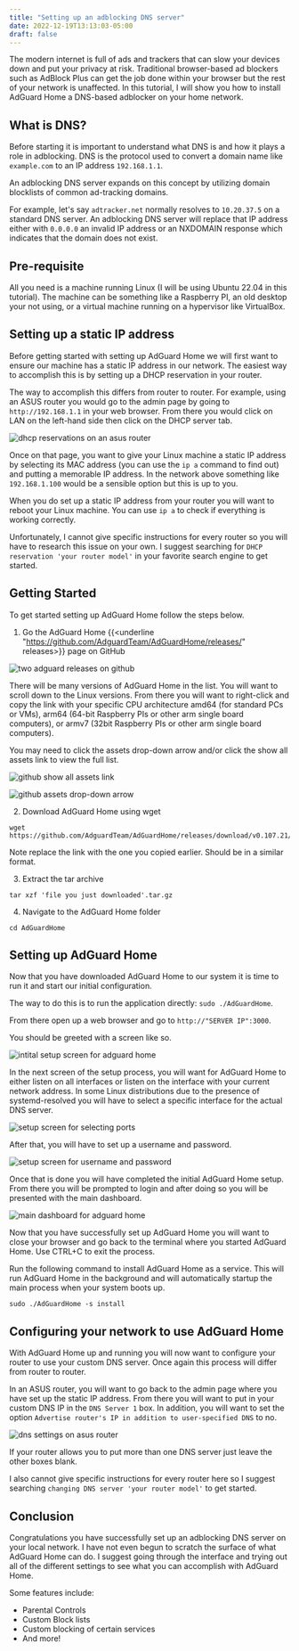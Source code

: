 ```yaml
---
title: "Setting up an adblocking DNS server"
date: 2022-12-19T13:13:03-05:00
draft: false
---
```


The modern internet is full of ads and trackers that can slow your devices down and put your privacy at risk. Traditional browser-based ad blockers such as AdBlock Plus can get the job done within your browser but the rest of your network is unaffected. In this tutorial, I will show you how to install AdGuard Home a DNS-based adblocker on your home network.

<!--more-->

## What is DNS?

Before starting it is important to understand what DNS is and how it plays a role in adblocking. DNS is the protocol used to convert a domain name like ``example.com`` to an IP address ``192.168.1.1``.

An adblocking DNS server expands on this concept by utilizing domain blocklists of common ad-tracking domains.

For example, let's say ``adtracker.net`` normally resolves to ``10.20.37.5`` on a standard DNS server. An adblocking DNS server will replace that IP address either with ``0.0.0.0`` an invalid IP address or an NXDOMAIN response which indicates that the domain does not exist.

## Pre-requisite

All you need is a machine running Linux (I will be using Ubuntu 22.04 in this tutorial). The machine can be something like a Raspberry PI, an old desktop your not using, or a virtual machine running on a hypervisor like VirtualBox.

## Setting up a static IP address

Before getting started with setting up AdGuard Home we will first want to ensure our machine has a static IP address in our network. The easiest way to accomplish this is by setting up a DHCP reservation in your router.

The way to accomplish this differs from router to router. For example, using an ASUS router you would go to the admin page by going to ``http://192.168.1.1`` in your web browser. From there you would click on LAN on the left-hand side then click on the DHCP server tab.

![dhcp reservations on an asus router](/images/asus-dhcp.png)

Once on that page, you want to give your Linux machine a static IP address by selecting its MAC address (you can use the ``ip a`` command to find out) and putting a memorable IP address. In the network above something like ``192.168.1.100`` would be a sensible option but this is up to you.

When you do set up a static IP address from your router you will want to reboot your Linux machine. You can use ``ip a`` to check if everything is working correctly.

Unfortunately, I cannot give specific instructions for every router so you will have to research this issue on your own. I suggest searching for ``DHCP reservation 'your router model'`` in your favorite search engine to get started.

## Getting Started

To get started setting up AdGuard Home follow the steps below.

1. Go the AdGuard Home {{<underline "https://github.com/AdguardTeam/AdGuardHome/releases/" releases>}} page on GitHub

![two adguard releases on github](/images/adguard-releases.png)

There will be many versions of AdGuard Home in the list. You will want to scroll down to the Linux versions. From there you will want to right-click and copy the link with your specific CPU architecture amd64 (for standard PCs or VMs), arm64 (64-bit Raspberry PIs or other arm single board computers), or armv7 (32bit Raspberry PIs or other arm single board computers).

You may need to click the assets drop-down arrow and/or click the show all assets link to view the full list.

![github show all assets link](/images/github-showall.png)

![github assets drop-down arrow](/images/github-assets-arrow.png)

2. Download AdGuard Home using wget
```
wget https://github.com/AdguardTeam/AdGuardHome/releases/download/v0.107.21/AdGuardHome_linux_amd64.tar.gz
```
Note replace the link with the one you copied earlier. Should be in a similar format.

3. Extract the tar archive
```
tar xzf 'file you just downloaded'.tar.gz
```
4. Navigate to the AdGuard Home folder
```
cd AdGuardHome
```

## Setting up AdGuard Home

Now that you have downloaded AdGuard Home to our system it is time to run it and start our initial configuration.

The way to do this is to run the application directly: ``sudo ./AdGuardHome``.

From there open up a web browser and go to ``http://"SERVER IP":3000``.

You should be greeted with a screen like so.

![intital setup screen for adguard home](/images/adguard-gettingstarted.png)

In the next screen of the setup process, you will want for AdGuard Home to either listen on all interfaces or listen on the interface with your current network address. In some Linux distributions due to the presence of systemd-resolved you will have to select a specific interface for the actual DNS server.

![setup screen for selecting ports](/images/adguard-interfaces.png)

After that, you will have to set up a username and password.

![setup screen for username and password](/images/adguard-password.png)

Once that is done you will have completed the initial AdGuard Home setup. From there you will be prompted to login and after doing so you will be presented with the main dashboard.

![main dashboard for adguard home](/images/adguard-dashboard.png)

Now that you have successfully set up AdGuard Home you will want to close your browser and go back to the terminal where you started AdGuard Home. Use CTRL+C to exit the process.

Run the following command to install AdGuard Home as a service. This will run AdGuard Home in the background and will automatically startup the main process when your system boots up.

```
sudo ./AdGuardHome -s install
```

## Configuring your network to use AdGuard Home

With AdGuard Home up and running you will now want to configure your router to use your custom DNS server. Once again this process will differ from router to router.

In an ASUS router, you will want to go back to the admin page where you have set up the static IP address. From there you will want to put in your custom DNS IP in the ``DNS Server 1`` box. In addition, you will want to set the option ``Advertise router's IP in addition to user-specified DNS`` to no.

![dns settings on asus router](/images/asus-dns.png)

If your router allows you to put more than one DNS server just leave the other boxes blank.

I also cannot give specific instructions for every router here so I suggest searching ``changing DNS server 'your router model'`` to get started.

## Conclusion

Congratulations you have successfully set up an adblocking DNS server on your local network. I have not even begun to scratch the surface of what AdGuard Home can do. I suggest going through the interface and trying out all of the different settings to see what you can accomplish with AdGuard Home.

Some features include:
- Parental Controls
- Custom Block lists
- Custom blocking of certain services
- And more!





